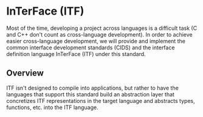# InTerFace (ITF)
Most of the time, developing a project across languages is a difficult task (C and C++ don't count as cross-language development). 
In order to achieve easier cross-language development, we will provide and implement the common interface development standards (CIDS) and the interface definition language InTerFace (ITF) under this standard.
## Overview
ITF isn't designed to compile into applications, but rather to have the languages that support this standard build an abstraction layer that concretizes ITF representations in the target language and abstracts types, functions, etc. into the ITF language.
